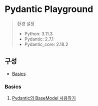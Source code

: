# Pydantic Playground

> 환경 설정
> - Python: 3.11.3
> - Pydantic: 2.7.1
> - Pydantic_core: 2.18.2

## 구성
- [Basics](#Basics)

### Basics
1. [Pydantic의 BaseModel 사용하기](https://sykeem.tistory.com/entry/Pydantic-Pydantic%EC%9D%98-BaseModel-%EC%82%AC%EC%9A%A9%ED%95%98%EA%B8%B0)
